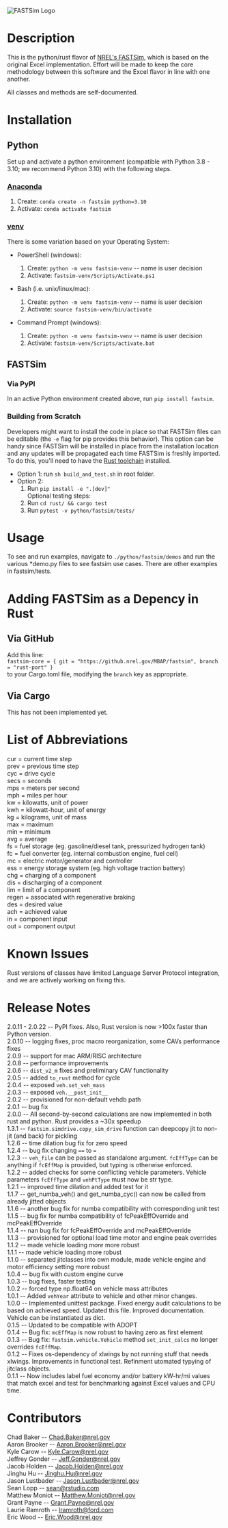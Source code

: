 ![FASTSim Logo](https://www.nrel.gov/transportation/assets/images/icon-fastsim.jpg)

# Description
This is the python/rust flavor of [NREL's FASTSim](https://www.nrel.gov/transportation/fastsim.html), which is based on the original Excel implementation. Effort will be made to keep the core methodology between this software and the Excel flavor in line with one another. 

All classes and methods are self-documented.  

# Installation

## Python 
Set up and activate a python environment (compatible with Python 3.8 - 3.10; we recommend Python 3.10) with the following steps.
### [Anaconda](https://www.anaconda.com/) 
1. Create: `conda create -n fastsim python=3.10`
1. Activate: `conda activate fastsim`

### [venv](https://docs.python.org/3/library/venv.html)
There is some variation based on your Operating System:  

- PowerShell (windows):
    1. Create: `python -m venv fastsim-venv` -- name is user decision
    1. Activate: `fastsim-venv/Scripts/Activate.ps1`

- Bash (i.e. unix/linux/mac):
    1. Create: `python -m venv fastsim-venv` -- name is user decision
    1. Activate: `source fastsim-venv/bin/activate`

- Command Prompt (windows):
    1. Create: `python -m venv fastsim-venv` -- name is user decision
    1. Activate: `fastsim-venv/Scripts/activate.bat`

## FASTSim
### Via PyPI
In an active Python environment created above, run `pip install fastsim`.

### Building from Scratch
Developers might want to install the code in place so that FASTSim files can be editable (the `-e` flag for pip provides this behavior). This option can be handy since FASTSim will be installed in place from the installation location and any updates will be propagated each time FASTSim is freshly imported.  To do this, you'll need to have the [Rust toolchain](https://www.rust-lang.org/tools/install) installed.

- Option 1: run `sh build_and_test.sh` in root folder.  
- Option 2:  
    1. Run `pip install -e ".[dev]"`  
    Optional testing steps:
    1. Run `cd rust/ && cargo test`
    1. Run `pytest -v python/fastsim/tests/`

# Usage
To see and run examples, navigate to `./python/fastsim/demos` and run the various *demo.py files to see fastsim use cases. There are other examples in fastsim/tests.  


# Adding FASTSim as a Depency in Rust
## Via GitHub
Add this line:  
`fastsim-core = { git = "https://github.nrel.gov/MBAP/fastsim", branch = "rust-port" }`  
to your Cargo.toml file, modifying the `branch` key as appropriate.  

## Via Cargo
This has not been implemented yet.  

# List of Abbreviations
cur = current time step  
prev = previous time step  
cyc = drive cycle  
secs = seconds  
mps = meters per second  
mph = miles per hour  
kw = kilowatts, unit of power  
kwh = kilowatt-hour, unit of energy  
kg = kilograms, unit of mass  
max = maximum  
min = minimum  
avg = average  
fs = fuel storage (eg. gasoline/diesel tank, pressurized hydrogen tank)  
fc = fuel converter (eg. internal combustion engine, fuel cell)  
mc = electric motor/generator and controller  
ess = energy storage system (eg. high voltage traction battery)  
chg = charging of a component  
dis = discharging of a component  
lim = limit of a component  
regen = associated with regenerative braking  
des = desired value  
ach = achieved value  
in = component input  
out = component output  

# Known Issues
Rust versions of classes have limited Language Server Protocol integration, and we are actively working on fixing this.  

# Release Notes
2.0.11 - 2.0.22 -- PyPI fixes.  Also, Rust version is now >100x faster than Python version.   
2.0.10 -- logging fixes, proc macro reorganization, some CAVs performance fixes  
2.0.9 -- support for mac ARM/RISC architecture  
2.0.8 -- performance improvements  
2.0.6 -- `dist_v2_m` fixes and preliminary CAV functionality  
2.0.5 -- added `to_rust` method for cycle  
2.0.4 -- exposed `veh.set_veh_mass`  
2.0.3 -- exposed `veh.__post_init__`  
2.0.2 -- provisioned for non-default vehdb path  
2.0.1 -- bug fix  
2.0.0 -- All second-by-second calculations are now implemented in both rust and python.  Rust provides a ~30x speedup  
1.3.1 -- `fastsim.simdrive.copy_sim_drive` function can deepcopy jit to non-jit (and back) for pickling  
1.2.6 -- time dilation bug fix for zero speed  
1.2.4 -- bug fix changing `==` to `=`  
1.2.3 -- `veh_file` can be passed as standalone argument.  `fcEffType` can be anything if `fcEffMap` is provided, but typing is otherwise enforced.  
1.2.2 -- added checks for some conflicting vehicle parameters.  Vehicle parameters `fcEffType` and `vehPtType` must now be str type.  
1.2.1 -- improved time dilation and added test for it  
1.1.7 -- get_numba_veh() and get_numba_cyc() can now be called from already jitted objects  
1.1.6 -- another bug fix for numba compatibility with corresponding unit test  
1.1.5 -- bug fix for numba compatibility of fcPeakEffOverride and mcPeakEffOverride  
1.1.4 -- nan bug fix for fcPeakEffOverride and mcPeakEffOverride  
1.1.3 -- provisioned for optional load time motor and engine peak overrides  
1.1.2 -- made vehicle loading _more_ more robust  
1.1.1 -- made vehicle loading more robust  
1.1.0 -- separated jitclasses into own module, made vehicle engine and motor efficiency setting more robust  
1.0.4 -- bug fix with custom engine curve  
1.0.3 -- bug fixes, faster testing  
1.0.2 -- forced type np.float64 on vehicle mass attributes  
1.0.1 -- Added `vehYear` attribute to vehicle and other minor changes.    
1.0.0 -- Implemented unittest package.  Fixed energy audit calculations to be based on achieved speed.  Updated this file.  Improved documentation.  Vehicle can be instantiated as dict.   
0.1.5 -- Updated to be compatible with ADOPT    
0.1.4 -- Bug fix: `mcEffMap` is now robust to having zero as first element    
0.1.3 -- Bug fix: `fastsim.vehicle.Vehicle` method `set_init_calcs` no longer overrides `fcEffMap`.    
0.1.2 -- Fixes os-dependency of xlwings by not running stuff that needs xlwings.  Improvements in functional test.  Refinment utomated typying of jitclass objects.    
0.1.1 -- Now includes label fuel economy and/or battery kW-hr/mi values that match excel and test for benchmarking against Excel values and CPU time.   

# Contributors  
Chad Baker -- Chad.Baker@nrel.gov  
Aaron Brooker -- Aaron.Brooker@nrel.gov  
Kyle Carow -- Kyle.Carow@nrel.gov  
Jeffrey Gonder -- Jeff.Gonder@nrel.gov  
Jacob Holden -- Jacob.Holden@nrel.gov  
Jinghu Hu -- Jinghu.Hu@nrel.gov  
Jason Lustbader -- Jason.Lustbader@nrel.gov  
Sean Lopp -- sean@rstudio.com  
Matthew Moniot -- Matthew.Moniot@nrel.gov  
Grant Payne -- Grant.Payne@nrel.gov  
Laurie Ramroth -- lramroth@ford.com  
Eric Wood -- Eric.Wood@nrel.gov  
